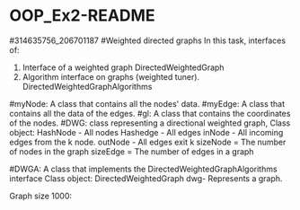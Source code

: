 # OOP_Ex2-README
#314635756_206701187
#Weighted directed graphs
In this task, interfaces of:
1. Interface of a weighted graph DirectedWeightedGraph
2. Algorithm interface on graphs (weighted tuner). DirectedWeightedGraphAlgorithms


#myNode: 
A class that contains all the nodes' data.
#myEdge: 
A class that contains all the data of the edges.
#gl: 
A class that contains the coordinates of the nodes.
#DWG:
class representing a directional weighted graph,
            Class object:
             HashNode - All nodes
             Hashedge - All edges
             inNode - All incoming edges from the k node.
             outNode - All edges exit k
             sizeNode = The number of nodes in the graph
             sizeEdge = The number of edges in a graph
       

#DWGA:
A class that implements the DirectedWeightedGraphAlgorithms interface
Class object:
DirectedWeightedGraph dwg- Represents a graph.

Graph size 1000:
